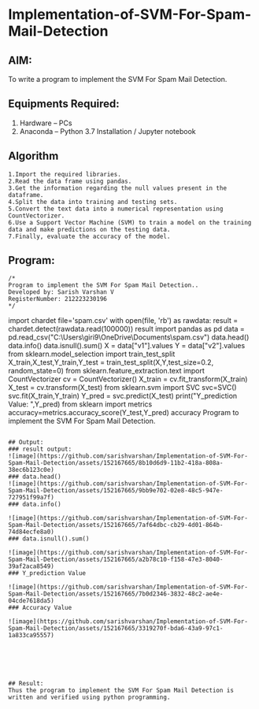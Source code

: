 # Implementation-of-SVM-For-Spam-Mail-Detection

## AIM:
To write a program to implement the SVM For Spam Mail Detection.

## Equipments Required:
1. Hardware – PCs
2. Anaconda – Python 3.7 Installation / Jupyter notebook

## Algorithm
```
1.Import the required libraries.
2.Read the data frame using pandas.
3.Get the information regarding the null values present in the dataframe.
4.Split the data into training and testing sets.
5.Convert the text data into a numerical representation using CountVectorizer.
6.Use a Support Vector Machine (SVM) to train a model on the training data and make predictions on the testing data.
7.Finally, evaluate the accuracy of the model.
``` 

## Program:
```
/*
Program to implement the SVM For Spam Mail Detection..
Developed by: Sarish Varshan V
RegisterNumber: 212223230196 
*/
```
import chardet
file='spam.csv'
with open(file, 'rb') as rawdata:
result = chardet.detect(rawdata.read(100000))
result
import pandas as pd
data = pd.read_csv("C:\Users\giri9\OneDrive\Documents\spam.csv")
data.head()
data.info()
data.isnull().sum()
X = data["v1"].values
Y = data["v2"].values
from sklearn.model_selection import train_test_split
X_train,X_test,Y_train,Y_test = train_test_split(X,Y,test_size=0.2, random_state=0)
from sklearn.feature_extraction.text import CountVectorizer
cv = CountVectorizer()
X_train = cv.fit_transform(X_train)
X_test = cv.transform(X_test)
from sklearn.svm import SVC
svc=SVC()
svc.fit(X_train,Y_train)
Y_pred = svc.predict(X_test)
print("Y_prediction Value: ",Y_pred)
from sklearn import metrics
accuracy=metrics.accuracy_score(Y_test,Y_pred)
accuracy
Program to implement the SVM For Spam Mail Detection.
```

## Output:
### result output:
![image](https://github.com/sarishvarshan/Implementation-of-SVM-For-Spam-Mail-Detection/assets/152167665/8b10d6d9-11b2-418a-808a-38ec6b123c0e)
### data.head()
![image](https://github.com/sarishvarshan/Implementation-of-SVM-For-Spam-Mail-Detection/assets/152167665/9bb9e702-02e8-48c5-947e-727951f99a7f)
### data.info()

![image](https://github.com/sarishvarshan/Implementation-of-SVM-For-Spam-Mail-Detection/assets/152167665/7af64dbc-cb29-4d01-864b-74d84ecfe8a0)
### data.isnull().sum()

![image](https://github.com/sarishvarshan/Implementation-of-SVM-For-Spam-Mail-Detection/assets/152167665/a2b78c10-f158-47e3-8040-39af2aca8549)
### Y_prediction Value

![image](https://github.com/sarishvarshan/Implementation-of-SVM-For-Spam-Mail-Detection/assets/152167665/7b0d2346-3832-48c2-ae4e-04cde7618da5)
### Accuracy Value

![image](https://github.com/sarishvarshan/Implementation-of-SVM-For-Spam-Mail-Detection/assets/152167665/3319270f-bda6-43a9-97c1-1a833ca95557)






## Result:
Thus the program to implement the SVM For Spam Mail Detection is written and verified using python programming.
